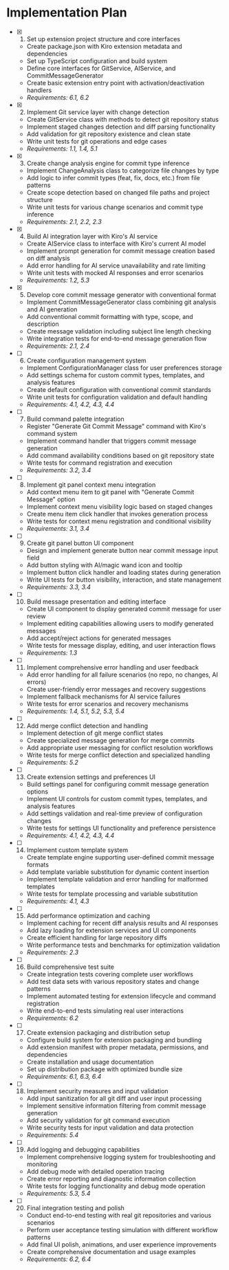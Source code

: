 # Implementation Plan

- [x] 1. Set up extension project structure and core interfaces

  - Create package.json with Kiro extension metadata and dependencies
  - Set up TypeScript configuration and build system
  - Define core interfaces for GitService, AIService, and CommitMessageGenerator
  - Create basic extension entry point with activation/deactivation handlers
  - _Requirements: 6.1, 6.2_

- [x] 2. Implement Git service layer with change detection

  - Create GitService class with methods to detect git repository status
  - Implement staged changes detection and diff parsing functionality
  - Add validation for git repository existence and clean state
  - Write unit tests for git operations and edge cases
  - _Requirements: 1.1, 1.4, 5.1_

- [x] 3. Create change analysis engine for commit type inference

  - Implement ChangeAnalysis class to categorize file changes by type
  - Add logic to infer commit types (feat, fix, docs, etc.) from file patterns
  - Create scope detection based on changed file paths and project structure
  - Write unit tests for various change scenarios and commit type inference
  - _Requirements: 2.1, 2.2, 2.3_

- [x] 4. Build AI integration layer with Kiro's AI service

  - Create AIService class to interface with Kiro's current AI model
  - Implement prompt generation for commit message creation based on diff analysis
  - Add error handling for AI service unavailability and rate limiting
  - Write unit tests with mocked AI responses and error scenarios
  - _Requirements: 1.2, 5.3_

- [x] 5. Develop core commit message generator with conventional format

  - Implement CommitMessageGenerator class combining git analysis and AI generation
  - Add conventional commit formatting with type, scope, and description
  - Create message validation including subject line length checking
  - Write integration tests for end-to-end message generation flow
  - _Requirements: 2.1, 2.4_

- [ ] 6. Create configuration management system

  - Implement ConfigurationManager class for user preferences storage
  - Add settings schema for custom commit types, templates, and analysis features
  - Create default configuration with conventional commit standards
  - Write unit tests for configuration validation and default handling
  - _Requirements: 4.1, 4.2, 4.3, 4.4_

- [ ] 7. Build command palette integration

  - Register "Generate Git Commit Message" command with Kiro's command system
  - Implement command handler that triggers commit message generation
  - Add command availability conditions based on git repository state
  - Write tests for command registration and execution
  - _Requirements: 3.2, 3.4_

- [ ] 8. Implement git panel context menu integration

  - Add context menu item to git panel with "Generate Commit Message" option
  - Implement context menu visibility logic based on staged changes
  - Create menu item click handler that invokes generation process
  - Write tests for context menu registration and conditional visibility
  - _Requirements: 3.1, 3.4_

- [ ] 9. Create git panel button UI component

  - Design and implement generate button near commit message input field
  - Add button styling with AI/magic wand icon and tooltip
  - Implement button click handler and loading states during generation
  - Write UI tests for button visibility, interaction, and state management
  - _Requirements: 3.3, 3.4_

- [ ] 10. Build message presentation and editing interface

  - Create UI component to display generated commit message for user review
  - Implement editing capabilities allowing users to modify generated messages
  - Add accept/reject actions for generated messages
  - Write tests for message display, editing, and user interaction flows
  - _Requirements: 1.3_

- [ ] 11. Implement comprehensive error handling and user feedback

  - Add error handling for all failure scenarios (no repo, no changes, AI errors)
  - Create user-friendly error messages and recovery suggestions
  - Implement fallback mechanisms for AI service failures
  - Write tests for error scenarios and recovery mechanisms
  - _Requirements: 1.4, 5.1, 5.2, 5.3, 5.4_

- [ ] 12. Add merge conflict detection and handling

  - Implement detection of git merge conflict states
  - Create specialized message generation for merge commits
  - Add appropriate user messaging for conflict resolution workflows
  - Write tests for merge conflict detection and specialized handling
  - _Requirements: 5.2_

- [ ] 13. Create extension settings and preferences UI

  - Build settings panel for configuring commit message generation options
  - Implement UI controls for custom commit types, templates, and analysis features
  - Add settings validation and real-time preview of configuration changes
  - Write tests for settings UI functionality and preference persistence
  - _Requirements: 4.1, 4.2, 4.3, 4.4_

- [ ] 14. Implement custom template system

  - Create template engine supporting user-defined commit message formats
  - Add template variable substitution for dynamic content insertion
  - Implement template validation and error handling for malformed templates
  - Write tests for template processing and variable substitution
  - _Requirements: 4.1, 4.3_

- [ ] 15. Add performance optimization and caching

  - Implement caching for recent diff analysis results and AI responses
  - Add lazy loading for extension services and UI components
  - Create efficient handling for large repository diffs
  - Write performance tests and benchmarks for optimization validation
  - _Requirements: 2.3_

- [ ] 16. Build comprehensive test suite

  - Create integration tests covering complete user workflows
  - Add test data sets with various repository states and change patterns
  - Implement automated testing for extension lifecycle and command registration
  - Write end-to-end tests simulating real user interactions
  - _Requirements: 6.2_

- [ ] 17. Create extension packaging and distribution setup

  - Configure build system for extension packaging and bundling
  - Add extension manifest with proper metadata, permissions, and dependencies
  - Create installation and usage documentation
  - Set up distribution package with optimized bundle size
  - _Requirements: 6.1, 6.3, 6.4_

- [ ] 18. Implement security measures and input validation

  - Add input sanitization for all git diff and user input processing
  - Implement sensitive information filtering from commit message generation
  - Add security validation for git command execution
  - Write security tests for input validation and data protection
  - _Requirements: 5.4_

- [ ] 19. Add logging and debugging capabilities

  - Implement comprehensive logging system for troubleshooting and monitoring
  - Add debug mode with detailed operation tracing
  - Create error reporting and diagnostic information collection
  - Write tests for logging functionality and debug mode operation
  - _Requirements: 5.3, 5.4_

- [ ] 20. Final integration testing and polish
  - Conduct end-to-end testing with real git repositories and various scenarios
  - Perform user acceptance testing simulation with different workflow patterns
  - Add final UI polish, animations, and user experience improvements
  - Create comprehensive documentation and usage examples
  - _Requirements: 6.2, 6.4_
